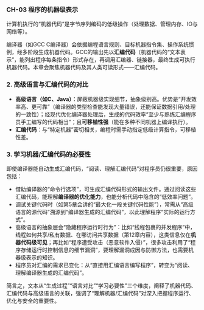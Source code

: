 ### CH-03 程序的机器级表示

计算机执行的“机器代码”是字节序列编码的低级操作（处理数据、管理内存、IO与网络等）。

编译器（如GCC C编译器）会依据编程语言规则、目标机器指令集、操作系统惯例，经多阶段生成机器代码。GCC的输出先以**汇编代码**（机器代码的“文本表示”，能列出程序每条指令）形式存在，再调用汇编器、链接器，最终生成可执行机器代码。本章会聚焦机器代码及其人类可读形式——汇编代码。

### 2. 高级语言与汇编代码的对比

- **高级语言（如C、Java）**：屏蔽机器级实现细节，抽象级别高。优势是“开发效率高、更可靠”（编译器的类型检查能发现大量错误，还能保证数据引用/处理的一致性）；经现代优化编译器处理后，生成的代码效率“至少与熟练汇编程序员手工编写的代码相当”；且**可移植性强**（能在多种不同机器上编译执行）。
- **汇编代码**：与“特定机器”密切相关，编程时需手动指定低级计算指令，可移植性差。

### 3. 学习机器/汇编代码的必要性

即使编译器能自动生成汇编代码，“阅读、理解汇编代码”对程序员仍很重要，原因包括：

- 借助编译器的“命令行选项”，可生成汇编代码形式的输出文件。通过阅读这些汇编代码，能理解**编译器的优化能力**，也能分析代码中隐含的“低效率问题”。
- 调试关键代码时（如第5章会讲的“最大化一段关键代码性能”），常需从“高级语言的源代码”溯源到“编译器生成的汇编代码”，以此理解程序“实际的运行方式”。
- 高级语言的抽象层会“隐藏程序运行时行为”：比如“线程包裹的并发程序”中，线程如何共享/私有数据、在哪访问共享数据（第12章内容），这类信息仅在**机器代码级可见**；再比如“程序遭受攻击（恶意软件入侵）”，很多攻击利用了“程序存储运行时控制信息的细节漏洞”，要理解漏洞成因与防御方法，也需要机器级表示的知识。
- 程序员对汇编的需求已变化：从“直接用汇编语言编写程序”，转变为“阅读、理解编译器生成的汇编代码”。

简言之，文本从“生成过程”“语言对比”“学习必要性”三个维度，阐释了机器代码、汇编代码与高级语言的关联，强调了“理解机器/汇编代码”对深入把握程序运行、优化与安全的重要性。
